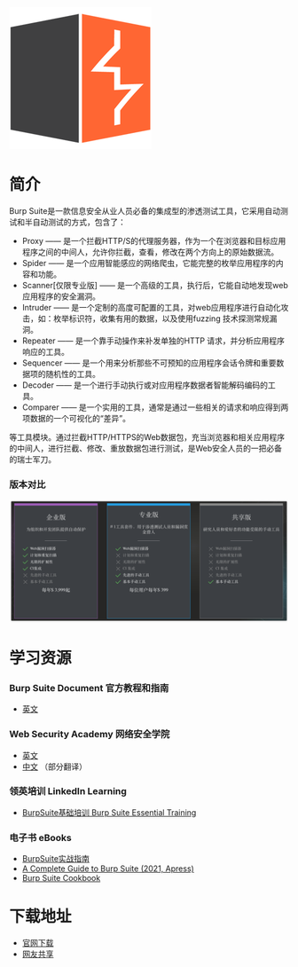 [![Burp Suite](/logo/Burp-Suite_210213.png "BurpSuite")](https://portswigger.net/)

# 简介
Burp Suite是一款信息安全从业人员必备的集成型的渗透测试工具，它采用自动测试和半自动测试的方式，包含了：
- Proxy —— 是一个拦截HTTP/S的代理服务器，作为一个在浏览器和目标应用程序之间的中间人，允许你拦截，查看，修改在两个方向上的原始数据流。
- Spider —— 是一个应用智能感应的网络爬虫，它能完整的枚举应用程序的内容和功能。
- Scanner[仅限专业版] —— 是一个高级的工具，执行后，它能自动地发现web 应用程序的安全漏洞。
- Intruder —— 是一个定制的高度可配置的工具，对web应用程序进行自动化攻击，如：枚举标识符，收集有用的数据，以及使用fuzzing 技术探测常规漏洞。
- Repeater —— 是一个靠手动操作来补发单独的HTTP 请求，并分析应用程序响应的工具。
- Sequencer —— 是一个用来分析那些不可预知的应用程序会话令牌和重要数据项的随机性的工具。
- Decoder —— 是一个进行手动执行或对应用程序数据者智能解码编码的工具。
- Comparer —— 是一个实用的工具，通常是通过一些相关的请求和响应得到两项数据的一个可视化的“差异”。

等工具模块。通过拦截HTTP/HTTPS的Web数据包，充当浏览器和相关应用程序的中间人，进行拦截、修改、重放数据包进行测试，是Web安全人员的一把必备的瑞士军刀。

### 版本对比
[![Burp Suite三大版本对比](/logo/Burpsuite_versions.png "BurpSuite")](https://portswigger.net/)

# 学习资源
### Burp Suite Document 官方教程和指南
  - [英文](https://portswigger.net/burp/documentation)
### Web Security Academy 网络安全学院
  - [英文](https://portswigger.net/web-security)
  - [中文](http://www.portswigger.cn/academy/academy.html) （部分翻译）
### 领英培训 LinkedIn Learning
  - [BurpSuite基础培训 Burp Suite Essential Training](https://www.linkedin.com/learning/burp-suite-essential-training?u=57692769)
### 电子书 eBooks
  - [BurpSuite实战指南](/ebooks/BurpSuite实战指南.pdf)
  - [A Complete Guide to Burp Suite (2021, Apress)](/ebooks/)
  - [Burp Suite Cookbook](/ebooks/)
# 下载地址
- [官网下载](https://portswigger.net/burp)
- [网友共享](http://tobeupdate.com)
